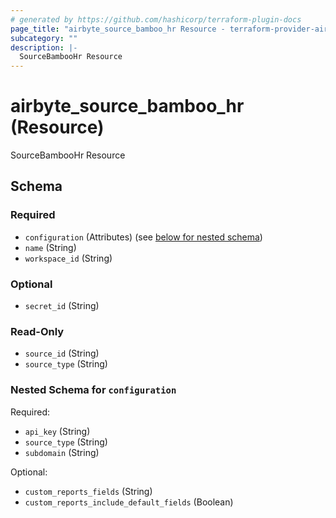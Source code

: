 ```yaml
---
# generated by https://github.com/hashicorp/terraform-plugin-docs
page_title: "airbyte_source_bamboo_hr Resource - terraform-provider-airbyte-new"
subcategory: ""
description: |-
  SourceBambooHr Resource
---
```


# airbyte_source_bamboo_hr (Resource)

SourceBambooHr Resource



<!-- schema generated by tfplugindocs -->
## Schema

### Required

- `configuration` (Attributes) (see [below for nested schema](#nestedatt--configuration))
- `name` (String)
- `workspace_id` (String)

### Optional

- `secret_id` (String)

### Read-Only

- `source_id` (String)
- `source_type` (String)

<a id="nestedatt--configuration"></a>
### Nested Schema for `configuration`

Required:

- `api_key` (String)
- `source_type` (String)
- `subdomain` (String)

Optional:

- `custom_reports_fields` (String)
- `custom_reports_include_default_fields` (Boolean)


